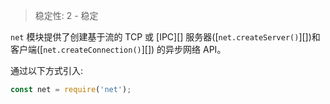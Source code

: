 
> 稳定性: 2 - 稳定

`net` 模块提供了创建基于流的 TCP 或 [IPC][] 服务器([`net.createServer()`][])和客户端([`net.createConnection()`][]) 的异步网络 API。

通过以下方式引入:

```js
const net = require('net');
```

